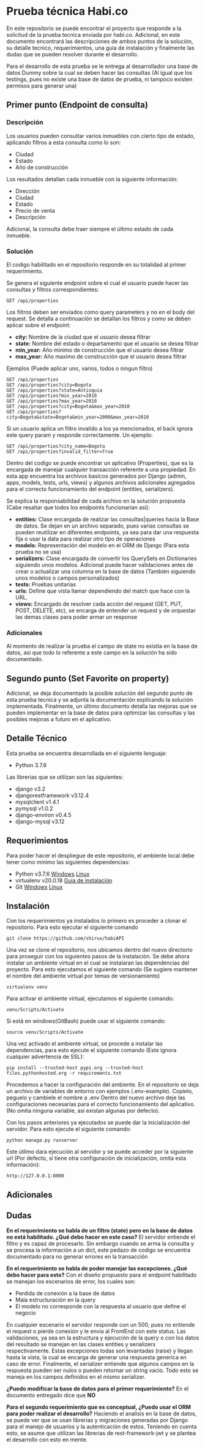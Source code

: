 # Prueba técnica Habi.co
En este repositorio se puede encontrar el proyecto que responde a la solicitud de la prueba tecnica enviada por habi.co.
Adicional, en este documento encontrará las descripciones de ambos puntos de la solución, su detalle tecnico, requerimientos, una guia de instalación y finalmente las dudas que se pueden resolver durante el desarrollo.

Para el desarrollo de esta prueba se le entrega al desarrollador una base de datos Dummy sobre la cual se deben hacer las consultas (Al igual que los testings, pues no existe una base de datos de prueba, ni tampoco existen permisos para generar una)

## Primer punto (Endpoint de consulta)

### Descripción
Los usuarios pueden consultar varios inmuebles con cierto tipo de estado, aplicando filtros a esta consulta como lo son:
- Ciudad
- Estado
- Año de construcción

Los resultados detallan cada inmueble con la siguiente información:
- Dirección
- Ciudad
- Estado
- Precio de venta
- Descripción

Adicional, la consulta debe traer siempre el último estado de cada inmueble.

### Solución
El codigo habilitado en el repositorio responde en su totalidad al primer requerimiento.

Se genera el siguiente endpoint sobre el cual el usuario puede hacer las consultas y filtros correspondientes:
```
GET /api/properties
```

Los filtros deben ser enviados como query parameters y no en el body del request. Se detalla a continuación se detallan los filtros y como se deben aplicar sobre el endpoint:
- **city:** Nombre de la ciudad que el usuario desea filtrar
- **state:** Nombre del estado o departamento que el usuario se desea filtrar
- **min_year:** Año minimo de construcción que el usuario desea filtrar
- **max_year:** Año maximo de construcción que el usuario desea filtrar

Ejemplos (Puede aplicar uno, varios, todos o ningun filtro)
```
GET /api/properties
GET /api/properties?city=Bogota
GET /api/properties?state=Antioquia
GET /api/properties?min_year=2010
GET /api/properties?max_year=2010
GET /api/properties?city=Bogota&max_year=2010
GET /api/properties?city=Bogota&state=Bogota&min_year=2000&max_year=2010
```

Si un usuario aplica un filtro invalido a los ya mencionados, el back ignora este query param y responde correctamente. Un ejemplo:
```
GET /api/properties?city_name=Bogota
GET /api/properties?invalid_filter=True
```

Dentro del codigo se puede encontrar un aplicativo (Properties), que es la encargada de manejar cualquier transacción referente a una propiedad.
En esta app encuentra los archivos basicos generados por Django (admin, apps, models, tests, urls, views) y algunos archivos adicionales agregados para el correcto funcionamiento del endpoint (entities, serializers).

Se explica la responsabilidad de cada archivo en la solución propuesta (Cabe resaltar que todos los endpoints funcionarian asi):
- **entities:** Clase encargada de realizar las consultas|queries hacia la Base de datos. Se dejan en un archivo separado, pues varias consultas se pueden reutilizar en diferentes endpoints, ya sea para dar una respuesta fija o usar la data para realizar otro tipo de operaciones
- **models:** Representación del modelo en el ORM de Django (Para esta prueba no se usa)
- **serializers:** Clase encargada de convertir los QuerySets en Dictionaries siguiendo unos modelos. Adicional puede hacer validaciones antes de crear o actualizar una columna en la base de datos (También siguiendo unos modelos o campos personalizados)
- **tests:** Pruebas unitarias
- **urls:** Define que vista llamar dependiendo del match que hace con la URL.
- **views:** Encargado de resolver cada acción del request (GET, PUT, POST, DELETE, etc), se encarga de entender un request y de orquestar las demas clases para poder armar un response

### Adicionales
Al momento de realizar la prueba el campo de state no existia en la base de datos, asi que todo lo referente a este campo en la solución ha sido documentado.

## Segundo punto (Set Favorite on property)
Adicional, se deja documentado la posible solución del segundo punto de esta prueba tecnica y se adjunta la documentación explicando la solución implementada.
Finalmente, un último documento detalla las mejoras que se pueden implementar en la base de datos para optimizar las consultas y las posibles mejoras a futuro en el aplicativo.

## Detalle Técnico
Esta prueba se encuentra desarrollada en el siguiente lenguaje:
- Python 3.7.6

Las librerias que se utilizan son las siguientes:
- django v3.2
- djangorestframework v3.12.4
- mysqlclient v1.4.1
- pymysql v1.0.2
- django-environ v0.4.5
- django-mysql v3.12

## Requerimientos
Para poder hacer el despliegue de este repositorio, el ambiente local debe tener como minimo las siguientes dependencias:
- Python v3.7.6 [Windows](https://www.python.org/downloads/) [Linux](https://docs.python-guide.org/starting/install3/linux/)
- virtualenv v20.0.18 [Guia de instalación](https://pypi.org/project/virtualenv/)
- Git [Windows](https://git-scm.com/downloads) [Linux](https://git-scm.com/book/en/v2/Getting-Started-Installing-Git)

## Instalación
Con los requerimientos ya instalados lo primero es proceder a clonar el repositorio. Para esto ejecutar el siguiente comando
```
git clone https://github.com/shirux/habiAPI
```

Una vez se clone el repositorio, nos ubicamos dentro del nuevo directorio para proseguir con los siguientes pasos de la instalación.
Se debe ahora instalar un ambiente virtual en el cual se instalaran las dependencias del proyecto.
Para esto ejecutamos el siguiente comando (Se sugiere mantener el nombre del ambiente virtual por temas de versionamiento)
```
virtualenv venv
```

Para activar el ambiente virtual, ejecutamos el siguiente comando:
```
venv/Scripts/Activate
```

Si está en windows(GitBash) puede usar el siguiente comando:
```
source venv/Scripts/Activate
```

Una vez activado el ambiente virtual, se procede a instalar las dependencias, para esto ejecute el siguiente comando (Este ignora cualquier advertencia de SSL):
```
pip install --trusted-host pypi.org --trusted-host files.pythonhosted.org -r requirements.txt
```

Procedemos a hacer la configuración del ambiente. 
En el repositorio se deja un archivo de variables de entorno con ejemplos (.env-example). Copielo, peguelo y cambiele el nombre a .env
Dentro del nuevo archivo deje las configuraciones necesarias para el correcto funcionamiento del aplicativo. (No omita ninguna variable, asi existan algunas por defecto).

Con los pasos anteriores ya ejecutados se puede dar la inicialización del servidor. Para esto ejecute el siguiente comando:
```
python manage.py runserver
```

Este útlimo dara ejecución al servidor y se puede acceder por la siguiente url (Por defecto, si tiene otra configuración de inicialización, omita esta información):
```
http://127.0.0.1:8000
```

## Adicionales

## Dudas

**En el requerimiento se habla de un filtro (state) pero en la base de datos no está habilitado. ¿Qué debo hacer en este caso?**
El servidor entiende el filtro y es capaz de procesarlo. Sin embargo cuando se arma la consulta y se procesa la información a un dict, este pedazo de codigo se encuentra documentado para no generar errores en la transacción

**En el requerimiento se habla de poder manejar las excepciones. ¿Qué debo hacer para esto?**
Con el diseño propuesto para el endpoint habilitado se manejan los escenarios de error, los cuales son:
- Perdida de conexión a la base de datos
- Mala estructuración en la query
- El modelo no corresponde con la respuesta al usuario que define el negocio

En cualquier escenario el servidor responde con un 500, pues no entiende el request o pierde conexión y le envia al FrontEnd con este status.
Las validaciones, ya sea en la estructura y ejecución de la query o con los datos del resultado se manejan en las clases entities y serializers respectivamente.
Estas excepciones todas son levantadas (raise) y llegan hasta la vista, la cual se encarga de generar una respuesta generica en caso de error.
Finalmente, el serializer entiende que algunos campos en la respuesta pueden ser nulos o pueden retornar un string vacio. Todo esto se maneja en los campos definidos en el mismo serializer.

**¿Puedo modificar la base de datos para el primer requerimiento?**
En el documento entregado dice que **NO**

**Para el segundo requerimiento que es conceptual, ¿Puedo usar el ORM para poder realizar el desarrollo?**
Haciendo el analisis en la base de datos, se puede ver que se usan librerias y migraciones generadas por Django para el manejo de usuarios y la autenticación de estos.
Teniendo en cuenta esto, se asume que utilizan las librerias de rest-framework-jwt y se plantea el desarrollo con esto en mente.


